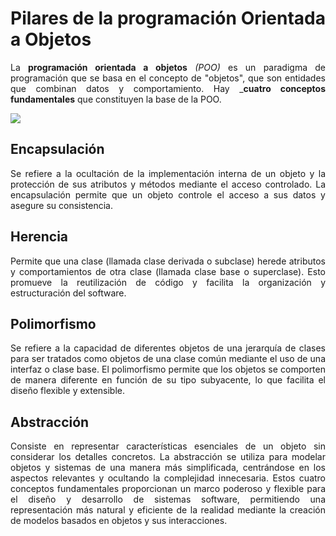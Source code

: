 <div align="justify">

# Pilares de la programación Orientada a Objetos

La __programación orientada a objetos__ _(POO)_ es un paradigma de programación que se basa en el concepto de "objetos", que son entidades que combinan datos y comportamiento. Hay ___cuatro conceptos fundamentales__ que constituyen la base de la POO.

<img src="https://www.aluracursos.com/blog/assets/java/img8.png" >


## Encapsulación

Se refiere a la ocultación de la implementación interna de un objeto y la protección de sus atributos y métodos mediante el acceso controlado. La encapsulación permite que un objeto controle el acceso a sus datos y asegure su consistencia.

## Herencia

Permite que una clase (llamada clase derivada o subclase) herede atributos y comportamientos de otra clase (llamada clase base o superclase). Esto promueve la reutilización de código y facilita la organización y estructuración del software.

## Polimorfismo

Se refiere a la capacidad de diferentes objetos de una jerarquía de clases para ser tratados como objetos de una clase común mediante el uso de una interfaz o clase base. El polimorfismo permite que los objetos se comporten de manera diferente en función de su tipo subyacente, lo que facilita el diseño flexible y extensible.

## Abstracción

Consiste en representar características esenciales de un objeto sin considerar los detalles concretos. La abstracción se utiliza para modelar objetos y sistemas de una manera más simplificada, centrándose en los aspectos relevantes y ocultando la complejidad innecesaria.
Estos cuatro conceptos fundamentales proporcionan un marco poderoso y flexible para el diseño y desarrollo de sistemas software, permitiendo una representación más natural y eficiente de la realidad mediante la creación de modelos basados en objetos y sus interacciones.

</div>